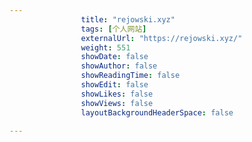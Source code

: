 ---
                title: "rejowski.xyz"
                tags: [个人网站]
                externalUrl: "https://rejowski.xyz/"
                weight: 551
                showDate: false
                showAuthor: false
                showReadingTime: false
                showEdit: false
                showLikes: false
                showViews: false
                layoutBackgroundHeaderSpace: false
                ---

